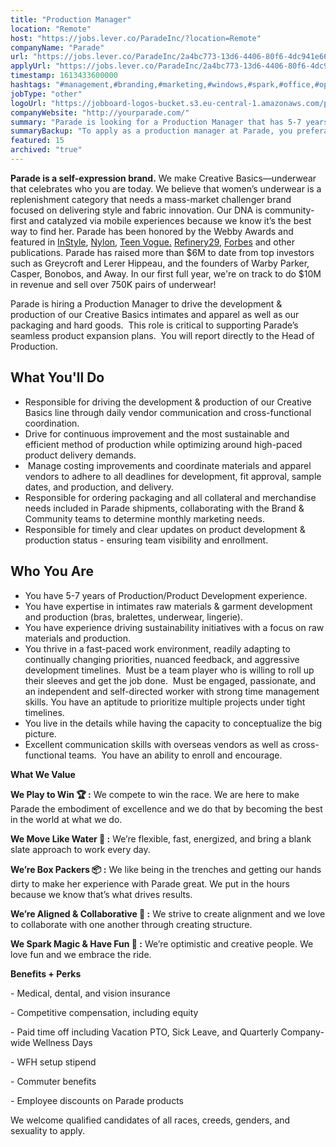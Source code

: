 ```yaml
---
title: "Production Manager"
location: "Remote"
host: "https://jobs.lever.co/ParadeInc/?location=Remote"
companyName: "Parade"
url: "https://jobs.lever.co/ParadeInc/2a4bc773-13d6-4406-80f6-4dc941e66885"
applyUrl: "https://jobs.lever.co/ParadeInc/2a4bc773-13d6-4406-80f6-4dc941e66885/apply"
timestamp: 1613433600000
hashtags: "#management,#branding,#marketing,#windows,#spark,#office,#optimization"
jobType: "other"
logoUrl: "https://jobboard-logos-bucket.s3.eu-central-1.amazonaws.com/parade"
companyWebsite: "http://yourparade.com/"
summary: "Parade is looking for a Production Manager that has 5-7 years of Production/Product Development experience."
summaryBackup: "To apply as a production manager at Parade, you preferably need to have some knowledge of: #management, #branding, #windows."
featured: 15
archived: "true"
---
```


**Parade is a self-expression brand.** We make Creative Basics—underwear that celebrates who you are today. We believe that women’s underwear is a replenishment category that needs a mass-market challenger brand focused on delivering style and fabric innovation. Our DNA is community-first and catalyzed via mobile experiences because we know it’s the best way to find her. Parade has been honored by the Webby Awards and featured in [InStyle](https://www.instyle.com/fashion/parade-underwear-review), [Nylon](https://www.nylon.com/parade-underwear-brand-founder), [Teen Vogue.](https://www.teenvogue.com/story/parade-underwear-thongs-review) [Refinery29](https://www.refinery29.com/en-us/2020/02/9351825/parade-game-time-size-inclusive-underwear-collection), [Forbes](https://www.forbes.com/sites/virgietovar/2019/11/19/new-underwear-brand-parade-offers-extended-sizing--sustainable-fabrics-for-9/#2a9abdb7192c) and other publications. Parade has raised more than $6M to date from top investors such as Greycroft and Lerer Hippeau, and the founders of Warby Parker, Casper, Bonobos, and Away. In our first full year, we're on track to do $10M in revenue and sell over 750K pairs of underwear!

Parade is hiring a Production Manager to drive the development & production of our Creative Basics intimates and apparel as well as our packaging and hard goods.  This role is critical to supporting Parade’s seamless product expansion plans.  You will report directly to the Head of Production.

## What You'll Do

*   Responsible for driving the development & production of our Creative Basics line through daily vendor communication and cross-functional coordination. 
*   Drive for continuous improvement and the most sustainable and efficient method of production while optimizing around high-paced product delivery demands. 
*    Manage costing improvements and coordinate materials and apparel vendors to adhere to all deadlines for development, fit approval, sample dates, and production, and delivery.  
*   Responsible for ordering packaging and all collateral and merchandise needs included in Parade shipments, collaborating with the Brand & Community teams to determine monthly marketing needs. 
*   Responsible for timely and clear updates on product development & production status - ensuring team visibility and enrollment.

## Who You Are

*   You have 5-7 years of Production/Product Development experience.
*   You have expertise in intimates raw materials & garment development and production (bras, bralettes, underwear, lingerie).
*   You have experience driving sustainability initiatives with a focus on raw materials and production.
*   You thrive in a fast-paced work environment, readily adapting to continually changing priorities, nuanced feedback, and aggressive development timelines.  Must be a team player who is willing to roll up their sleeves and get the job done.  Must be engaged, passionate, and an independent and self-directed worker with strong time management skills. You have an aptitude to prioritize multiple projects under tight timelines.
*   You live in the details while having the capacity to conceptualize the big picture.
*   Excellent communication skills with overseas vendors as well as cross-functional teams.  You have an ability to enroll and encourage.  

**What We Value**

**We Play to Win 🏆 :** We compete to win the race. We are here to make Parade the embodiment of excellence and we do that by becoming the best in the world at what we do.

**We Move Like Water 🌊 :** We’re flexible, fast, energized, and bring a blank slate approach to work every day. 

**We’re Box Packers 📦 :** We like being in the trenches and getting our hands dirty to make her experience with Parade great. We put in the hours because we know that’s what drives results. 

**We’re Aligned & Collaborative 💚 :** We strive to create alignment and we love to collaborate with one another through creating structure. 

**We Spark Magic & Have Fun 🌟 :** We’re optimistic and creative people. We love fun and we embrace the ride. 

**Benefits + Perks**

\- Medical, dental, and vision insurance

\- Competitive compensation, including equity

\- Paid time off including Vacation PTO, Sick Leave, and Quarterly Company-wide Wellness Days

\- WFH setup stipend

\- Commuter benefits

\- Employee discounts on Parade products

We welcome qualified candidates of all races, creeds, genders, and sexuality to apply.

